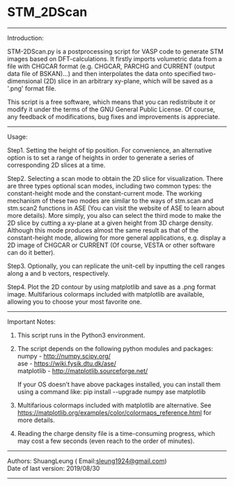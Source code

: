 # STM_2DScan

----------------------------------------------------------------------------------------------------------------------------------------
Introduction:

STM-2DScan.py is a postprocessing script for VASP code to generate STM images based on DFT-calculations. It firstly imports volumetric data from a file with CHGCAR format (e.g. CHGCAR, PARCHG and CURRENT (output data file of BSKAN)...) and then interpolates the data onto specified two-dimensional (2D) slice in an arbitrary xy-plane, which will be saved as a '.png' format file.

This script is a free software, which means that you can redistribute it or modify it under the terms of the GNU General Public License. Of course, any feedback of modifications, bug fixes and improvements is appreciate.

----------------------------------------------------------------------------------------------------------------------------------------
Usage:

Step1. Setting the height of tip position. For convenience, an alternative option is to set a range of heights in order to generate a          series of corresponding 2D slices at a time. 

Step2. Selecting a scan mode to obtain the 2D slice for visualization. There are three types optional scan modes, including two common          types: the constant-height mode and the constant-current mode. The working mechanism of these two modes are similar to the ways          of stm.scan and stm.scan2 functions in ASE (You can visit the website of ASE to learn about more details). More simply, you also        can select the third mode to make the 2D slice by cutting a xy-plane at a given height from 3D charge density. Although this mode        produces almost the same result as that of the constant-height mode, allowing for more general applications, e.g. display a 2D          image of CHGCAR or CURRENT (Of course, VESTA or other software can do it better).

Step3. Optionally, you can replicate the unit-cell by inputting the cell ranges along a and b vectors, respectively.

Step4. Plot the 2D contour by using matplotlib and save as a .png format image. Multifarious colormaps included with matplotlib are            available, allowing you to choose your most favorite one.

----------------------------------------------------------------------------------------------------------------------------------------
Important Notes: 

1. This script runs in the Python3 environment.

2. The script depends on the following python modules and packages:                                                                     
    numpy - http://numpy.scipy.org/                                  
    ase - https://wiki.fysik.dtu.dk/ase/            
    matplotlib - http://matplotlib.sourceforge.net/
    
   If your OS doesn’t have above packages installed, you can install them using a command like:
    pip install --upgrade numpy ase matplotlib

3. Multifarious colormaps included with matplotlib are alternative. See https://matplotlib.org/examples/color/colormaps_reference.html      for more details.

4. Reading the charge density file is a time-consuming progress, which may cost a few seconds (even reach to the order of minutes).

----------------------------------------------------------------------------------------------------------------------------------------
Authors: ShuangLeung (
Email:sleung1924@gmail.com)                         
Date of last version: 2019/08/30

----------------------------------------------------------------------------------------------------------------------------------------
